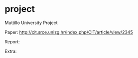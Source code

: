# project
Muttillo University Project

Paper: http://cit.srce.unizg.hr/index.php/CIT/article/view/2345

Report:

Extra: 
